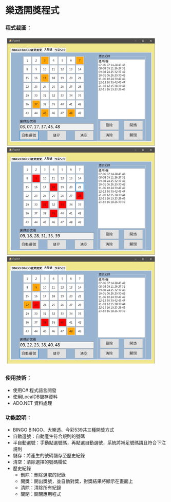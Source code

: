 # 樂透開獎程式
### 程式截圖：
![image](https://raw.githubusercontent.com/ianpan119/Lottery/master/screenshot.jpg)
### 使用技術：
  - 使用C# 程式語言開發
  - 使用LocalDB儲存資料
  - ADO.NET 資料處理
### 功能說明：
  - BINGO BINGO、大樂透、今彩539共三種開獎方式
  - 自動選號：自動產生符合規則的號碼
  - 半自動選號：手動點選號碼，再點選自動選號，系統將補足號碼請且符合下注規則
  - 儲存：將產生的號碼儲存至歷史紀錄
  - 清空：清除選擇的號碼欄位
  - 歷史紀錄
    - 刪除：刪除選取的紀錄
    - 開獎：開出獎號，並自動對獎，對獎結果將顯示在畫面上
    - 清除：清除所有紀錄
    - 關閉：關閉應用程式